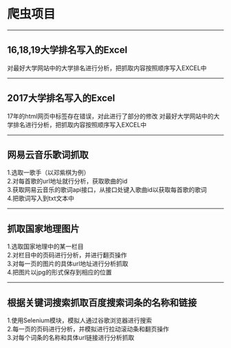 爬虫项目
=======
-   -   -   -   -   -   -   -   -   -   -   -   -   - 

16,18,19大学排名写入的Excel
------------------------------
对最好大学网站中的大学排名进行分析，把抓取内容按照顺序写入EXCEL中

-   -   -   -   -   -   -   -   -   -   -   -   -   - 

2017大学排名写入的Excel
------------------------------
17年的html网页中<tr>标签存在错误，对此进行了部分的修改
对最好大学网站中的大学排名进行分析，把抓取内容按照顺序写入EXCEL中

-   -   -   -   -   -   -   -   -   -   -   -   -   - 

网易云音乐歌词抓取
----------------
1.选取一歌手（以邓紫棋为例）<br>
2.对每首歌的url地址就行分析，获取歌曲的id<br>
3.获取网易云音乐的歌词api接口，从接口处键入歌曲id以获取每首歌的歌词<br>
4.把歌词写入到txt文本中<br>

-   -   -   -   -   -   -   -   -   -   -   -   -   - 

抓取国家地理图片
----------------
1.选取国家地理中的某一栏目<br>
2.对栏目中的页码进行分析，并进行翻页操作<br>
3.对每一页的图片的具体url地址进行分析抓取<br>
4.把图片以jpg的形式保存到相应的位置<br>

-   -   -   -   -   -   -   -   -   -   -   -   -   - 

根据关键词搜索抓取百度搜索词条的名称和链接
----------------
1.使用Selenium模块，模拟人通过谷歌浏览器进行搜索<br>
2.每一页的页码进行分析，并模拟进行拉动滚动条和翻页操作<br>
3.对每个词条的名称和具体url链接进行分析抓取<br>
